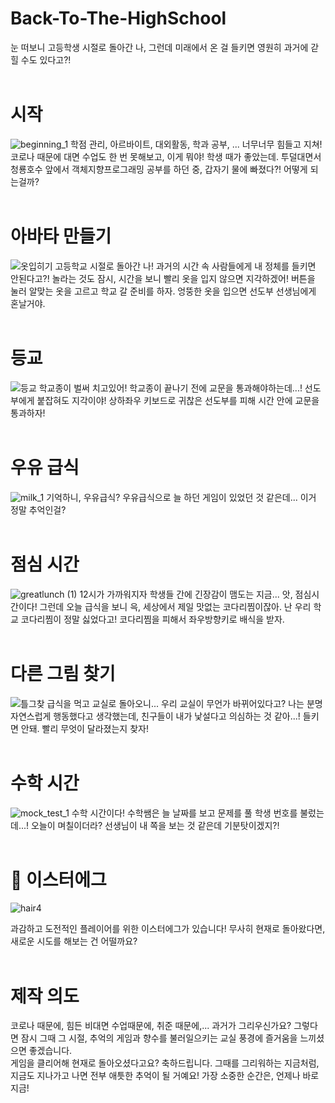 # Back-To-The-HighSchool
눈 떠보니 고등학생 시절로 돌아간 나, 그런데 미래에서 온 걸 들키면 영원히 과거에 갇힐 수도 있다고?! <br /> <br />




# 시작
![beginning_1](https://user-images.githubusercontent.com/90540925/144015702-93d5598c-42c2-4237-b39b-3cb3befc7649.png)
학점 관리, 아르바이트, 대외활동, 학과 공부, ... 
너무너무 힘들고 지쳐! 코로나 때문에 대면 수업도 한 번 못해보고, 이게 뭐야! 학생 때가 좋았는데.
투덜대면서 청룡호수 앞에서 객체지향프로그래밍 공부를 하던 중, 갑자기 물에 빠졌다?! 
어떻게 되는걸까? <br /> <br />


# 아바타 만들기
![옷입히기](https://user-images.githubusercontent.com/90540925/144015870-06ccaae8-10fd-43a4-9e0a-5f2497ea8e79.png)
고등학교 시절로 돌아간 나!
과거의 시간 속 사람들에게 내 정체를 들키면 안된다고?! 
놀라는 것도 잠시, 시간을 보니 빨리 옷을 입지 않으면 지각하겠어!
버튼을 눌러 알맞는 옷을 고르고 학교 갈 준비를 하자. 엉뚱한 옷을 입으면 선도부 선생님에게 혼날거야. <br /> <br />


# 등교
![등교](https://user-images.githubusercontent.com/90540925/144015744-79bfef32-4da0-4eaf-8b56-9b5e2df92a6d.png)
학교종이 벌써 치고있어! 학교종이 끝나기 전에 교문을 통과해야하는데...!
선도부에게 붙잡혀도 지각이야! 
상하좌우 키보드로 귀찮은 선도부를 피해 시간 안에 교문을 통과하자! <br /> <br />




# 우유 급식
![milk_1](https://user-images.githubusercontent.com/90540925/144015938-516d6fd9-3c54-4229-a0d2-4ef401942191.png)
기억하니, 우유급식? 
우유급식으로 늘 하던 게임이 있었던 것 같은데... 이거 정말 추억인걸? <br /> <br />


# 점심 시간
![greatlunch (1)](https://user-images.githubusercontent.com/90540925/144017415-d8b3d3e6-45b1-46fc-bba4-e19ac6da0b77.png)
12시가 가까워지자 학생들 간에 긴장감이 맴도는 지금... 앗, 점심시간이다!
그런데 오늘 급식을 보니 윽, 세상에서 제일 맛없는 코다리찜이잖아. 
난 우리 학교 코다리찜이 정말 싫었다고! 코다리찜을 피해서 좌우방향키로 배식을 받자. <br /> <br />  




# 다른 그림 찾기
![틀그찾](https://user-images.githubusercontent.com/90540925/144015999-c1faf97e-3c6f-4189-9918-0cca4219725f.png)
급식을 먹고 교실로 돌아오니... 우리 교실이 무언가 바뀌어있다고?
나는 분명 자연스럽게 행동했다고 생각했는데, 친구들이 내가 낯설다고 의심하는 것 같아...! 
들키면 안돼. 빨리 무엇이 달라졌는지 찾자! <br /> <br /> 



# 수학 시간
![mock_test_1](https://user-images.githubusercontent.com/90540925/144016030-76966bf8-adc9-4fee-9848-59b00ecc9c31.png)
수학 시간이다! 
수학쌤은 늘 날짜를 보고 문제를 풀 학생 번호를 불렀는데...! 
오늘이 며칠이더라? 선생님이 내 쪽을 보는 것 같은데 기분탓이겠지?! <br /> <br />  



# 🥚 이스터에그
![hair4](https://user-images.githubusercontent.com/90540925/144020577-436ba7a0-fc40-44b0-8f67-0900f533bea2.png)

과감하고 도전적인 플레이어를 위한 이스터에그가 있습니다! 
무사히 현재로 돌아왔다면, 새로운 시도를 해보는 건 어떨까요? <br /> <br /> 



# 제작 의도
코로나 때문에, 힘든 비대면 수업때문에, 취준 때문에,... 과거가 그리우신가요?
그렇다면 잠시 그때 그 시절, 추억의 게임과 향수를 불러일으키는 교실 풍경에 즐거움을 느끼셨으면 좋겠습니다. <br /> 
게임을 클리어해 현재로 돌아오셨다고요? 축하드립니다.
그때를 그리워하는 지금처럼, 지금도 지나가고 나면 전부 애틋한 추억이 될 거예요!
가장 소중한 순간은, 언제나 바로 지금!




